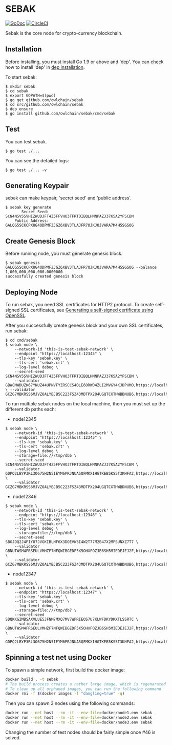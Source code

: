 # SEBAK

[![GoDoc](https://godoc.org/github.com/golang/gddo?status.svg)](http://godoc.org/github.com/owlchain/sebak/lib) [![CircleCI](https://circleci.com/gh/owlchain/sebak.svg?style=svg&circle-token=fd8cbd27a7594539b58dd3c46363a2c693f25edb)](https://circleci.com/gh/owlchain/sebak)

Sebak is the core node for crypto-currency blockchain.

## Installation

Before installing, you must install Go 1.9 or above and 'dep'. You can check how to install 'dep' in [dep installation](https://github.com/golang/dep#installation).

To start sebak:

```
$ mkdir sebak
$ cd sebak
$ export GOPATH=$(pwd)
$ go get github.com/owlchain/sebak
$ cd src/github.com/owlchain/sebak
$ dep ensure
$ go install github.com/owlchain/sebak/cmd/sebak
```

## Test

You can test sebak.

```
$ go test ./...
```

You can see the detailed logs:
```
$ go test ./... -v
```

## Generating Keypair

sebak can make keypair, 'secret seed' and 'public address'.
```
$ sebak key generate
       Secret Seed: SCN4NSV5SVHIZWUDJFT4Z5FFVHO3TFRTOIBQLHMNPAZJ37K5A2YFSCBM
    Public Address: GALQG5SCKCPXUG4ODPMFZJGZ6XBVJTLAJFR7OJKJOJVARA7M4H5SGSOG
```

## Create Genesis Block

Before running node, you must generate genesis block.

```
$ sebak genesis GALQG5SCKCPXUG4ODPMFZJGZ6XBVJTLAJFR7OJKJOJVARA7M4H5SGSOG --balance 1,000,000,000,000.0000000
successfully created genesis block
```

## Deploying Node

To run sebak, you need SSL certificates for HTTP2 protocol. To create self-signed SSL certificates, see [Generating a self-signed certificate using OpenSSL](https://www.ibm.com/support/knowledgecenter/en/SSWHYP_4.0.0/com.ibm.apimgmt.cmc.doc/task_apionprem_gernerate_self_signed_openSSL.html).

After you successfully create genesis block and your own SSL certificates, run sebak:
```
$ cd cmd/sebak
$ sebak node \
    --network-id 'this-is-test-sebak-network' \
    --endpoint "https://localhost:12345" \
    --tls-key 'sebak.key' \
    --tls-cert 'sebak.crt' \
    --log-level debug \
    --secret-seed SCN4NSV5SVHIZWUDJFT4Z5FFVHO3TFRTOIBQLHMNPAZJ37K5A2YFSCBM \
    --validator GBWCMWDUZK67YNUZ44UPNVFYZRSCCS4OLE6ORWD4ZLI2MVGY4KJDPHMO,https://localhost:12346 \ --validator GCZG7MBKRSS6MJVZOALYBJB5C223FSZ43MDTPX2O4UGQTCXTHWBDNUB6,https://localhost:12347
```

To run multiple sebak nodes on the local machine, then you must set up the different db paths each:

- node12345
```
$ sebak node \
    --network-id 'this-is-test-sebak-network' \
    --endpoint "https://localhost:12345" \
    --tls-key 'sebak.key' \
    --tls-cert 'sebak.crt' \
    --log-level debug \
    --storage=file:///tmp/db5 \
    --secret-seed SCN4NSV5SVHIZWUDJFT4Z5FFVHO3TFRTOIBQLHMNPAZJ37K5A2YFSCBM \
    --validator GDPQ2LBYP3RL3O675H2N5IEYM6PRJNUA5QFMKXIHGTKEB5KS5T3KHFA2,https://localhost:12346 \
    --validator GCZG7MBKRSS6MJVZOALYBJB5C223FSZ43MDTPX2O4UGQTCXTHWBDNUB6,https://localhost:12347
```

- node12346
```
$ sebak node \
    --network-id 'this-is-test-sebak-network' \
    --endpoint "https://localhost:12346" \
    --tls-key 'sebak.key' \
    --tls-cert 'sebak.crt' \
    --log-level debug \
    --storage=file:///tmp/db6 \
    --secret-seed SBGJDQ2J4PIYU7JVGKIBLNF6X3DOEVW3I4W2T77M2B47X2MPSUNXZ7T7 \
    --validator GBNUTWSM4FRSEULVMHZF7NFQWIBGEDF5X5OHXFOZJB6SH5MIEDEJEJ2F,https://localhost:12345 \
    --validator GCZG7MBKRSS6MJVZOALYBJB5C223FSZ43MDTPX2O4UGQTCXTHWBDNUB6,https://localhost:12347
```

- node12347
```
$ sebak node \
    --network-id 'this-is-test-sebak-network' \
    --endpoint "https://localhost:12347" \
    --tls-key 'sebak.key' \
    --tls-cert 'sebak.crt' \
    --log-level debug \
    --storage=file:///tmp/db7 \
    --secret-seed SDQKKG2MBSAXVLUE5JFNM7MXQ7MV7WPRIEOS7U7KLWFDKYDKXTLSSRTC \
    --validator GBNUTWSM4FRSEULVMHZF7NFQWIBGEDF5X5OHXFOZJB6SH5MIEDEJEJ2F,https://localhost:12345 \
    --validator GDPQ2LBYP3RL3O675H2N5IEYM6PRJNUA5QFMKXIHGTKEB5KS5T3KHFA2,https://localhost:12346
```

## Spinning a test net using Docker

To spawn a simple network, first build the docker image:
```sh
docker build . -t sebak
# The build process creates a rather large image, which is regenarated every time
# To clean up all orphaned images, you can run the following command
docker rmi -f $(docker images -f "dangling=true" -q)
```

Then you can spawn 3 nodes using the following commands:
```sh
docker run --net host --rm -it --env-file=docker/node1.env sebak
docker run --net host --rm -it --env-file=docker/node2.env sebak
docker run --net host --rm -it --env-file=docker/node3.env sebak
```

Changing the number of test nodes should be fairly simple once #46 is solved.

